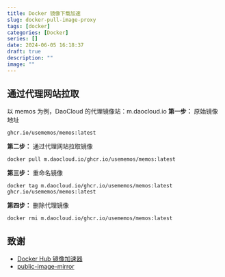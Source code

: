 ```yaml
---
title: Docker 镜像下载加速
slug: docker-pull-image-proxy
tags: [docker]
categories: [Docker]
series: []
date: 2024-06-05 16:18:37
draft: true
description: ""
image: ""
---
```


<!--more-->

## 通过代理网站拉取

以 memos 为例，DaoCloud 的代理镜像站：m.daocloud.io
**第一步：** 原始镜像地址

```
ghcr.io/usememos/memos:latest
```

**第二步：** 通过代理网站拉取镜像

```
docker pull m.daocloud.io/ghcr.io/usememos/memos:latest
```

**第三步：** 重命名镜像

```
docker tag m.daocloud.io/ghcr.io/usememos/memos:latest ghcr.io/usememos/memos:latest
```

**第四步：** 删除代理镜像

```
docker rmi m.daocloud.io/ghcr.io/usememos/memos:latest
```

## 致谢

- [Docker Hub 镜像加速器](https://gist.github.com/y0ngb1n/7e8f16af3242c7815e7ca2f0833d3ea6)
- [public-image-mirror](https://github.com/DaoCloud/public-image-mirror)
